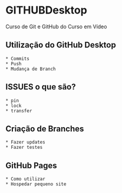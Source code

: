 # GITHUBDesktop
 Curso de Git e GitHub do Curso em Vídeo

 ## Utilização do GitHub Desktop
    * Commits
    * Push
    * Mudança de Branch

 ## ISSUES o que são?
    * pin
    * lock
    * transfer

 ## Criação de Branches
    * Fazer updates
    * Fazer testes
    
 ## GitHub Pages
    * Como utilizar
    * Hospedar pequeno site
